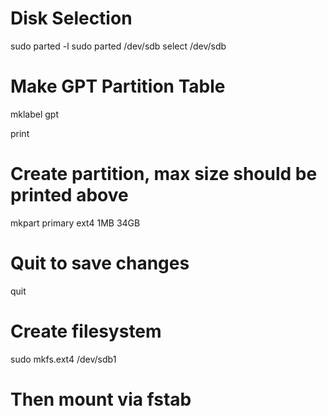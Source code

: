 # Disk Selection
sudo parted -l
sudo parted /dev/sdb
select /dev/sdb

# Make GPT Partition Table
mklabel gpt

print

# Create partition, max size should be printed above
mkpart primary ext4 1MB 34GB

# Quit to save changes
quit

# Create filesystem
sudo mkfs.ext4 /dev/sdb1

# Then mount via fstab